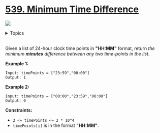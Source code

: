 # [539. Minimum Time Difference](https://leetcode-cn.com/problems/minimum-time-difference/)

![](https://img.shields.io/badge/Difficulty-Medium-F8AF40.svg)

<details>
<summary>Topics</summary>

* [`Array`](https://leetcode.com/tag/array/) 
* [`String`](https://leetcode.com/tag/string/) 
* [`Math`](https://leetcode.com/tag/math/)

</details>
<br />

Given a list of 24-hour clock time points in **"HH:MM"** format, return *the minimum **minutes** difference between any two time-points in the list*.

**Example 1:**

```
Input: timePoints = ["23:59","00:00"]
Output: 1
```

**Example 2:**

```
Input: timePoints = ["00:00","23:59","00:00"]
Output: 0
```

**Constraints:**

 + `2 <= timePoints <= 2 * 10^4`
 + `timePoints[i]` is in the format **"HH:MM"**.
